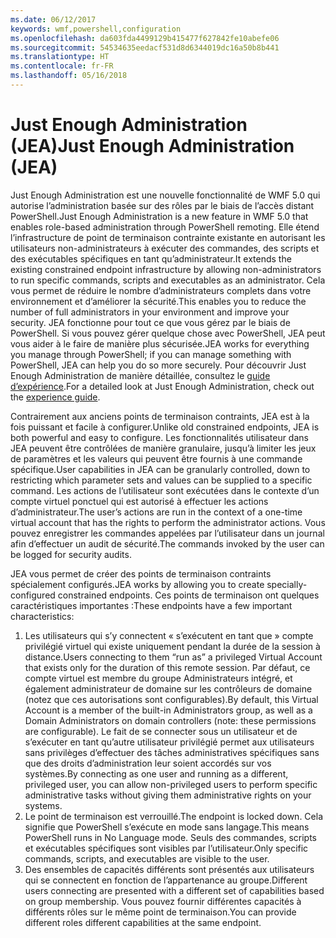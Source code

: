 ```yaml
---
ms.date: 06/12/2017
keywords: wmf,powershell,configuration
ms.openlocfilehash: da603fda4499129b415477f627842fe10abefe06
ms.sourcegitcommit: 54534635eedacf531d8d6344019dc16a50b8b441
ms.translationtype: HT
ms.contentlocale: fr-FR
ms.lasthandoff: 05/16/2018
---
```

# <a name="just-enough-administration-jea"></a><span data-ttu-id="7bbcf-102">Just Enough Administration (JEA)</span><span class="sxs-lookup"><span data-stu-id="7bbcf-102">Just Enough Administration (JEA)</span></span>
<span data-ttu-id="7bbcf-103">Just Enough Administration est une nouvelle fonctionnalité de WMF 5.0 qui autorise l’administration basée sur des rôles par le biais de l’accès distant PowerShell.</span><span class="sxs-lookup"><span data-stu-id="7bbcf-103">Just Enough Administration is a new feature in WMF 5.0 that enables role-based administration through PowerShell remoting.</span></span>  <span data-ttu-id="7bbcf-104">Elle étend l’infrastructure de point de terminaison contrainte existante en autorisant les utilisateurs non-administrateurs à exécuter des commandes, des scripts et des exécutables spécifiques en tant qu’administrateur.</span><span class="sxs-lookup"><span data-stu-id="7bbcf-104">It extends the existing constrained endpoint infrastructure by allowing non-administrators to run specific commands, scripts and executables as an administrator.</span></span>  <span data-ttu-id="7bbcf-105">Cela vous permet de réduire le nombre d’administrateurs complets dans votre environnement et d’améliorer la sécurité.</span><span class="sxs-lookup"><span data-stu-id="7bbcf-105">This enables you to reduce the number of full administrators in your environment and improve your security.</span></span>  <span data-ttu-id="7bbcf-106">JEA fonctionne pour tout ce que vous gérez par le biais de PowerShell. Si vous pouvez gérer quelque chose avec PowerShell, JEA peut vous aider à le faire de manière plus sécurisée.</span><span class="sxs-lookup"><span data-stu-id="7bbcf-106">JEA works for everything you manage through PowerShell; if you can manage something with PowerShell, JEA can help you do so more securely.</span></span>  <span data-ttu-id="7bbcf-107">Pour découvrir Just Enough Administration de manière détaillée, consultez le [guide d’expérience](http://aka.ms/JEA).</span><span class="sxs-lookup"><span data-stu-id="7bbcf-107">For a detailed look at Just Enough Administration, check out the [experience guide](http://aka.ms/JEA).</span></span>

<span data-ttu-id="7bbcf-108">Contrairement aux anciens points de terminaison contraints, JEA est à la fois puissant et facile à configurer.</span><span class="sxs-lookup"><span data-stu-id="7bbcf-108">Unlike old constrained endpoints, JEA is both powerful and easy to configure.</span></span>  <span data-ttu-id="7bbcf-109">Les fonctionnalités utilisateur dans JEA peuvent être contrôlées de manière granulaire, jusqu’à limiter les jeux de paramètres et les valeurs qui peuvent être fournis à une commande spécifique.</span><span class="sxs-lookup"><span data-stu-id="7bbcf-109">User capabilities in JEA can be granularly controlled, down to restricting which parameter sets and values can be supplied to a specific command.</span></span> <span data-ttu-id="7bbcf-110">Les actions de l’utilisateur sont exécutées dans le contexte d’un compte virtuel ponctuel qui est autorisé à effectuer les actions d’administrateur.</span><span class="sxs-lookup"><span data-stu-id="7bbcf-110">The user’s actions are run in the context of a one-time virtual account that has the rights to perform the administrator actions.</span></span>  <span data-ttu-id="7bbcf-111">Vous pouvez enregistrer les commandes appelées par l’utilisateur dans un journal afin d’effectuer un audit de sécurité.</span><span class="sxs-lookup"><span data-stu-id="7bbcf-111">The commands invoked by the user can be logged for security audits.</span></span>

<span data-ttu-id="7bbcf-112">JEA vous permet de créer des points de terminaison contraints spécialement configurés.</span><span class="sxs-lookup"><span data-stu-id="7bbcf-112">JEA works by allowing you to create specially-configured constrained endpoints.</span></span>  <span data-ttu-id="7bbcf-113">Ces points de terminaison ont quelques caractéristiques importantes :</span><span class="sxs-lookup"><span data-stu-id="7bbcf-113">These endpoints have a few important characteristics:</span></span>

1. <span data-ttu-id="7bbcf-114">Les utilisateurs qui s’y connectent « s’exécutent en tant que » compte privilégié virtuel qui existe uniquement pendant la durée de la session à distance.</span><span class="sxs-lookup"><span data-stu-id="7bbcf-114">Users connecting to them “run as” a privileged Virtual Account that exists only for the duration of this remote session.</span></span>  <span data-ttu-id="7bbcf-115">Par défaut, ce compte virtuel est membre du groupe Administrateurs intégré, et également administrateur de domaine sur les contrôleurs de domaine (notez que ces autorisations sont configurables).</span><span class="sxs-lookup"><span data-stu-id="7bbcf-115">By default, this Virtual Account is a member of the built-in Administrators group, as well as a Domain Administrators on domain controllers (note: these permissions are configurable).</span></span> <span data-ttu-id="7bbcf-116">Le fait de se connecter sous un utilisateur et de s’exécuter en tant qu’autre utilisateur privilégié permet aux utilisateurs sans privilèges d’effectuer des tâches administratives spécifiques sans que des droits d’administration leur soient accordés sur vos systèmes.</span><span class="sxs-lookup"><span data-stu-id="7bbcf-116">By connecting as one user and running as a different, privileged user, you can allow non-privileged users to perform specific administrative tasks without giving them administrative rights on your systems.</span></span>
2. <span data-ttu-id="7bbcf-117">Le point de terminaison est verrouillé.</span><span class="sxs-lookup"><span data-stu-id="7bbcf-117">The endpoint is locked down.</span></span>  <span data-ttu-id="7bbcf-118">Cela signifie que PowerShell s’exécute en mode sans langage.</span><span class="sxs-lookup"><span data-stu-id="7bbcf-118">This means PowerShell runs in No Language mode.</span></span>  <span data-ttu-id="7bbcf-119">Seuls des commandes, scripts et exécutables spécifiques sont visibles par l’utilisateur.</span><span class="sxs-lookup"><span data-stu-id="7bbcf-119">Only specific commands, scripts, and executables are visible to the user.</span></span>
3. <span data-ttu-id="7bbcf-120">Des ensembles de capacités différents sont présentés aux utilisateurs qui se connectent en fonction de l’appartenance au groupe.</span><span class="sxs-lookup"><span data-stu-id="7bbcf-120">Different users connecting are presented with a different set of capabilities based on group membership.</span></span>  <span data-ttu-id="7bbcf-121">Vous pouvez fournir différentes capacités à différents rôles sur le même point de terminaison.</span><span class="sxs-lookup"><span data-stu-id="7bbcf-121">You can provide different roles different capabilities at the same endpoint.</span></span>
